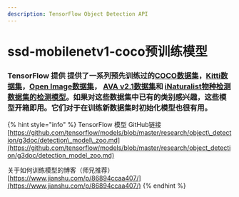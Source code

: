 ```yaml
---
description: TensorFlow Object Detection API
---
```


# ssd-mobilenetv1-coco预训练模型

### TensorFlow 提供 提供了一系列预先训练过的[COCO数据集](http://mscoco.org/)，[Kitti数据集](http://www.cvlibs.net/datasets/kitti/)，[Open Image数据集](https://github.com/openimages/dataset)， [AVA v2.1数据集](https://research.google.com/ava/)和 [iNaturalist物种检测数据集的检测模型](https://github.com/visipedia/inat_comp/blob/master/2017/README.md#bounding-boxes)。如果对这些数据集中已有的类别感兴趣，这些模型开箱即用。它们对于在训练新数据集时初始化模型也很有用。

{% hint style="info" %}
TensorFlow 模型 GitHub链接[https://github.com/tensorflow/models/blob/master/research/object\_detection/g3doc/detection\_model\_zoo.md](https://github.com/tensorflow/models/blob/master/research/object_detection/g3doc/detection_model_zoo.md)

关于如何训练模型的博客（师兄推荐）[https://www.jianshu.com/p/86894ccaa407/](https://www.jianshu.com/p/86894ccaa407/)
{% endhint %}



